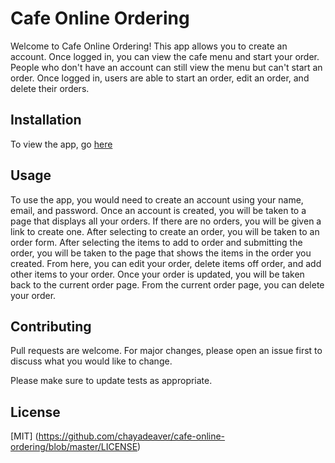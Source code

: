 # Cafe Online Ordering

Welcome to Cafe Online Ordering! This app allows you to create an account. Once logged in, you can view the cafe menu and start your order. People who don't have an account can still view the menu but can't start an order. Once logged in, users are able to start an order, edit an order, and delete their orders. 

## Installation

To view the app, go [here](https://cafe-online-ordering.herokuapp.com/)


## Usage

To use the app, you would need to create an account using your name, email, and password. Once an account is created, you will be taken to a page that displays all your orders. If there are no orders, you will be given a link to create one. After selecting to create an order, you will be taken to an order form. After selecting the items to add to order and submitting the order, you will be taken to the page that shows the items in the order you created. From here, you can edit your order, delete items off order, and add other items to your order. Once your order is updated, you will be taken back to the current order page. From the current order page, you can delete your order.


## Contributing
Pull requests are welcome. For major changes, please open an issue first to discuss what you would like to change.

Please make sure to update tests as appropriate.

## License
[MIT]
(https://github.com/chayadeaver/cafe-online-ordering/blob/master/LICENSE)

